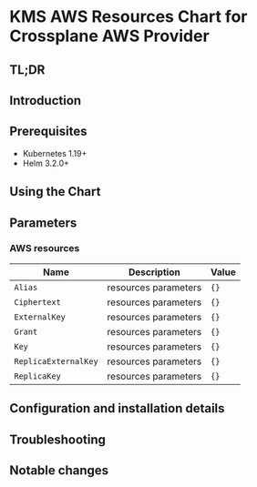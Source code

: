 # KMS AWS Resources Chart for Crossplane AWS Provider

## TL;DR

## Introduction

## Prerequisites

- Kubernetes 1.19+
- Helm 3.2.0+

## Using the Chart

## Parameters

### AWS resources

| Name                 | Description          | Value |
| -------------------- | -------------------- | ----- |
| `Alias`              | resources parameters | `{}`  |
| `Ciphertext`         | resources parameters | `{}`  |
| `ExternalKey`        | resources parameters | `{}`  |
| `Grant`              | resources parameters | `{}`  |
| `Key`                | resources parameters | `{}`  |
| `ReplicaExternalKey` | resources parameters | `{}`  |
| `ReplicaKey`         | resources parameters | `{}`  |


## Configuration and installation details


## Troubleshooting


## Notable changes
